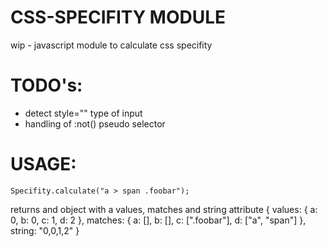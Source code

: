 CSS-SPECIFITY MODULE
====================

wip - javascript module to calculate css specifity


TODO's:
=======
- detect style="" type of input
- handling of :not() pseudo selector


USAGE:
======
    Specifity.calculate("a > span .foobar");

returns and object with a values, matches and string attribute
    {
        values: {
            a: 0,
            b: 0,
            c: 1,
            d: 2
        },
        matches: {
            a: [],
            b: [],
            c: [".foobar"],
            d: ["a", "span"]
        },
        string: "0,0,1,2"
    }